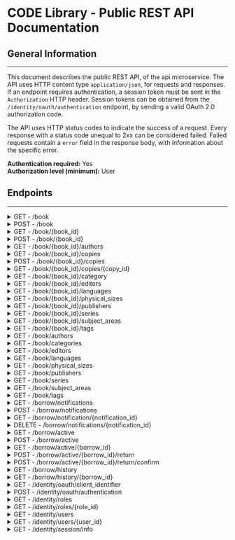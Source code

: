# CODE Library - Public REST API Documentation

## General Information
---

This document describes the public REST API, of the api microservice.
The API uses HTTP content type `application/json`, for requests and responses.
If an endpoint requires authentication, a session token must be sent in the `Authorization` HTTP header.
Session tokens can be obtained from the `/identity/oauth/authentication` endpoint, by sending a valid OAuth 2.0 authorization code.

The API uses HTTP status codes to indicate the success of a request.
Every response with a status code unequal to 2xx can be considered failed.
Failed requests contain a `error` field in the response body, with information about the specific error.

**Authentication required:** Yes<br>
**Authorization level (minimum):** User

## Endpoints
---

<details>
<summary>GET - /book</summary>

Returns a list of book objects.

**Authentication required:** Yes<br>
**Authorization level (minimum):** User

**Path Parameters**

*No path parameters*

**Query Parameters**

| Parameter  | Required | Data Type     | Default Value | Description                                                                                                                                              |
| ---------- | -------- | ------------- | ------------- | -------------------------------------------------------------------------------------------------------------------------------------------------------- |
| offset     | No       | Integer       | 0             | Offset to first object                                                                                                                                   |
| limit      | No       | Integer       | 10            | Quantity of returned objects                                                                                                                             |
| sort       | No       | String        | alpha_asc     | Sorting of results, possible values are `alpha_asc`, `alpha_desc`, `releasedate_asc`, `releasedate_desc`, `codeidentifier_asc` and `codeidentifier_desc` |
| categories | No       | Array(string) | *             |
| modules    | No       | Array(String) | *             |
| tags       | No       | Array(String) | *             |
| series     | No       | Array(String) | *             |
| publisher  | No       | Array(String  | *             |
| search     | No       | String        | all           | Search fields `all`, `title` and `author`                                                                                                                |

**Responses**

| HTTP Code | Description                               |
| --------- | ----------------------------------------- |
| 200       | Request successful                        |
| 400       | Request malformed                         |
| 401       | Client is not authenticated               |
| 403       | Client is not allowed to see the resource |
| 500       | Internal error                            |

</details>

<details>
<summary>POST - /book</summary>

Creates a book object.

**Authentication required:** Yes<br>
**Authorization level (minimum):** Manager

**Path Parameters**

*No path parameters*

**Query Parameters**

*No query parameters*

**Request Body**

| Key             | Data Type | Description                            |
| --------------- | --------- | -------------------------------------- |
| isbn_13         | String    | International Standard Book Number     |
| issn            | String    | International Standard Serial Number   |
| title           | String    | Title                                  |
| subtitle        | String    | Subtitle                               |
| description     | String    | Description                            |
| edition         | String    | Edition                                |
| release_year    | Integer   | Release year                           |
| pages           | Integer   | Pages                                  |
| code_identifier | String    | CODE book identifier (without copy id) |
| publisher       | String    | Publisher                              |
| category        | String    | Category                               |
| series          | String    | Series                                 |
| language        | String    | Language                               |
| physical_size   | String    | Physical size                          |

**Responses**

| HTTP Code | Description                               |
| --------- | ----------------------------------------- |
| 201       | Request successful                        |
| 400       | Request malformed                         |
| 401       | Client is not authenticated               |
| 403       | Client is not allowed to see the resource |
| 500       | Internal error                            |

</details>

<details>
<summary>GET - /book/{book_id}</summary>

Returns a book object.

**Authentication required:** Yes<br>
**Authorization level (minimum):** User

**Path Parameters**

| Parameter | Data Type | Description  |
| --------- | --------- | ------------ |
| book_id   | Integer   | Id of a book |

**Query Parameters**

*No query parameters*

**Responses**

| HTTP Code | Description                               |
| --------- | ----------------------------------------- |
| 200       | Request successful                        |
| 400       | Request malformed                         |
| 401       | Client is not authenticated               |
| 403       | Client is not allowed to see the resource |
| 500       | Internal error                            |

</details>

<details>
<summary>POST - /book/{book_id}</summary>

Updates a book object.

**Authentication required:** Yes<br>
**Authorization level (minimum):** Manager

**Path Parameters**

| Parameter | Data Type | Description  |
| --------- | --------- | ------------ |
| book_id   | Integer   | Id of a book |

**Query Parameters**

*No query parameters*

**Request Body**

| Key             | Data Type | Description                            |
| --------------- | --------- | -------------------------------------- |
| isbn_13         | String    | International Standard Book Number     |
| issn            | String    | International Standard Serial Number   |
| title           | String    | Title                                  |
| subtitle        | String    | Subtitle                               |
| description     | String    | Description                            |
| edition         | String    | Edition                                |
| release_year    | Integer   | Release year                           |
| pages           | Integer   | Pages                                  |
| code_identifier | String    | CODE book identifier (without copy id) |
| publisher       | String    | Publisher                              |
| category        | String    | Category                               |
| series          | String    | Series                                 |
| language        | String    | Language                               |
| physical_size   | String    | Physical size                          |

**Responses**

| HTTP Code | Description                               |
| --------- | ----------------------------------------- |
| 200       | Request successful                        |
| 400       | Request malformed                         |
| 401       | Client is not authenticated               |
| 403       | Client is not allowed to see the resource |
| 404       | Resource does not exist                   |
| 500       | Internal error                            |

</details>

<details>
<summary>GET - /book/{book_id}/authors</summary>

Returns a list of author objects for a book.

**Authentication required:** Yes<br>
**Authorization level (minimum):** User

**Path Parameters**

| Parameter | Data Type | Description  |
| --------- | --------- | ------------ |
| book_id   | Integer   | Id of a book |

**Query Parameters**

*No query parameters*

**Responses**

| HTTP Code | Description                               |
| --------- | ----------------------------------------- |
| 200       | Request successful                        |
| 400       | Request malformed                         |
| 401       | Client is not authenticated               |
| 403       | Client is not allowed to see the resource |
| 404       | Requested object not found                |
| 500       | Internal error                            |

</details>

<details>
<summary>GET - /book/{book_id}/copies</summary>

Returns a list of copy objects for a book.

**Authentication required:** Yes<br>
**Authorization level (minimum):** User

**Path Parameters**

| Parameter | Data Type | Description  |
| --------- | --------- | ------------ |
| book_id   | Integer   | Id of a book |

**Query Parameters**

| Parameter | Required | Data Type | Default Value | Description                  |
| --------- | -------- | --------- | ------------- | ---------------------------- |
| offset    | No       | Integer   | 0             | Offset to first object       |
| limit     | No       | Integer   | 10            | Quantity of returned objects |

**Responses**

| HTTP Code | Description                               |
| --------- | ----------------------------------------- |
| 200       | Request successful                        |
| 400       | Request malformed                         |
| 401       | Client is not authenticated               |
| 403       | Client is not allowed to see the resource |
| 404       | Requested object not found                |
| 500       | Internal error                            |

</details>

<details>
<summary>POST - /book/{book_id}/copies</summary>

Creates a copy objects for a book.

**Authentication required:** Yes<br>
**Authorization level (minimum):** Manager

**Path Parameters**

| Parameter | Data Type | Description  |
| --------- | --------- | ------------ |
| book_id   | Integer   | Id of a book |

**Query Parameters**

*No query parameters*

**Request Body**

| Key    | Data Type |
| ------ | --------- |
| status | String    |

**Responses**

| HTTP Code | Description                               |
| --------- | ----------------------------------------- |
| 201       | Request successful                        |
| 400       | Request malformed                         |
| 401       | Client is not authenticated               |
| 403       | Client is not allowed to see the resource |
| 404       | Requested object not found                |
| 500       | Internal error                            |

</details>

<details>
<summary>GET - /book/{book_id}/copies/{copy_id}</summary>

Returns a copy object for a book.

**Authentication required:** Yes<br>
**Authorization level (minimum):** User

**Path Parameters**

| Parameter | Data Type | Description  |
| --------- | --------- | ------------ |
| book_id   | Integer   | Id of a book |
| copy_id   | Integer   | Id of a copy |

**Query Parameters**

*No query parameters*

**Responses**

| HTTP Code | Description                               |
| --------- | ----------------------------------------- |
| 200       | Request successful                        |
| 400       | Request malformed                         |
| 401       | Client is not authenticated               |
| 403       | Client is not allowed to see the resource |
| 404       | Requested object not found                |
| 500       | Internal error                            |


</details>

<details>
<summary>GET - /book/{book_id}/category</summary>

Returns the category object for a book.

**Authentication required:** Yes<br>
**Authorization level (minimum):** User

**Path Parameters**

| Parameter | Data Type | Description  |
| --------- | --------- | ------------ |
| book_id   | Integer   | Id of a book |

**Query Parameters**

*No query parameters*

**Responses**

| HTTP Code | Description                               |
| --------- | ----------------------------------------- |
| 200       | Request successful                        |
| 400       | Request malformed                         |
| 401       | Client is not authenticated               |
| 403       | Client is not allowed to see the resource |
| 404       | Requested object not found                |
| 500       | Internal error                            |


</details>

<details>
<summary>GET - /book/{book_id}/editors</summary>

Returns a list of editor objects for a book.

**Authentication required:** Yes<br>
**Authorization level (minimum):** User

**Path Parameters**

| Parameter | Data Type | Description  |
| --------- | --------- | ------------ |
| book_id   | Integer   | Id of a book |

**Query Parameters**

*No query parameters*

**Responses**

| HTTP Code | Description                               |
| --------- | ----------------------------------------- |
| 200       | Request successful                        |
| 400       | Request malformed                         |
| 401       | Client is not authenticated               |
| 403       | Client is not allowed to see the resource |
| 404       | Requested object not found                |
| 500       | Internal error                            |


</details>

<details>
<summary>GET - /book/{book_id}/languages</summary>

Returns the language object for a book.

**Authentication required:** Yes<br>
**Authorization level (minimum):** User

**Path Parameters**

| Parameter | Data Type | Description  |
| --------- | --------- | ------------ |
| book_id   | Integer   | Id of a book |

**Query Parameters**

*No query parameters*

**Responses**

| HTTP Code | Description                               |
| --------- | ----------------------------------------- |
| 200       | Request successful                        |
| 400       | Request malformed                         |
| 401       | Client is not authenticated               |
| 403       | Client is not allowed to see the resource |
| 404       | Requested object not found                |
| 500       | Internal error                            |

</details>

<details>
<summary>GET - /book/{book_id}/physical_sizes</summary>

Returns the physical size object for a book.

**Authentication required:** Yes<br>
**Authorization level (minimum):** User

**Path Parameters**

| Parameter | Data Type | Description  |
| --------- | --------- | ------------ |
| book_id   | Integer   | Id of a book |

**Query Parameters**

*No query parameters*

**Responses**

| HTTP Code | Description                               |
| --------- | ----------------------------------------- |
| 200       | Request successful                        |
| 400       | Request malformed                         |
| 401       | Client is not authenticated               |
| 403       | Client is not allowed to see the resource |
| 404       | Requested object not found                |
| 500       | Internal error                            |

</details>

<details>
<summary>GET - /book/{book_id}/publishers</summary>

Returns the publisher object for a book.

**Authentication required:** Yes<br>
**Authorization level (minimum):** User

**Path Parameters**

| Parameter | Data Type | Description  |
| --------- | --------- | ------------ |
| book_id   | Integer   | Id of a book |

**Query Parameters**

*No query parameters*

**Responses**

| HTTP Code | Description                               |
| --------- | ----------------------------------------- |
| 200       | Request successful                        |
| 400       | Request malformed                         |
| 401       | Client is not authenticated               |
| 403       | Client is not allowed to see the resource |
| 404       | Requested object not found                |
| 500       | Internal error                            |

</details>

<details>
<summary>GET - /book/{book_id}/series</summary>

Returns the series object for a book.

**Authentication required:** Yes<br>
**Authorization level (minimum):** User

**Path Parameters**

| Parameter | Data Type | Description  |
| --------- | --------- | ------------ |
| book_id   | Integer   | Id of a book |

**Query Parameters**

*No query parameters*

**Responses**

| HTTP Code | Description                               |
| --------- | ----------------------------------------- |
| 200       | Request successful                        |
| 400       | Request malformed                         |
| 401       | Client is not authenticated               |
| 403       | Client is not allowed to see the resource |
| 404       | Requested object not found                |
| 500       | Internal error                            |

</details>

<details>
<summary>GET - /book/{book_id}/subject_areas</summary>

Returns the subject area object for a book.

**Authentication required:** Yes<br>
**Authorization level (minimum):** User

**Path Parameters**

| Parameter | Data Type | Description  |
| --------- | --------- | ------------ |
| book_id   | Integer   | Id of a book |

**Query Parameters**

*No query parameters*

**Responses**

| HTTP Code | Description                               |
| --------- | ----------------------------------------- |
| 200       | Request successful                        |
| 400       | Request malformed                         |
| 401       | Client is not authenticated               |
| 403       | Client is not allowed to see the resource |
| 404       | Requested object not found                |
| 500       | Internal error                            |

</details>

<details>
<summary>GET - /book/{book_id}/tags</summary>

Returns the tag object for a book.

**Authentication required:** Yes<br>
**Authorization level (minimum):** User

**Path Parameters**

| Parameter | Data Type | Description  |
| --------- | --------- | ------------ |
| book_id   | Integer   | Id of a book |

**Query Parameters**

*No query parameters*

**Responses**

| HTTP Code | Description                               |
| --------- | ----------------------------------------- |
| 200       | Request successful                        |
| 400       | Request malformed                         |
| 401       | Client is not authenticated               |
| 403       | Client is not allowed to see the resource |
| 404       | Requested object not found                |
| 500       | Internal error                            |

</details>

<details>
<summary>GET - /book/authors</summary>

Returns a list of author objects.

**Authentication required:** Yes<br>
**Authorization level (minimum):** User

**Path Parameters**

*No path parameters*

**Query Parameters**

| Parameter | Required | Data Type | Default Value | Description                  |
| --------- | -------- | --------- | ------------- | ---------------------------- |
| offset    | No       | Integer   | 0             | Offset to first object       |
| limit     | No       | Integer   | 10            | Quantity of returned objects |

**Responses**

| HTTP Code | Description                               |
| --------- | ----------------------------------------- |
| 200       | Request successful                        |
| 401       | Client is not authenticated               |
| 403       | Client is not allowed to see the resource |
| 500       | Internal error                            |

</details>

<details>
<summary>GET - /book/categories</summary>

Returns a list of category objects.

**Authentication required:** Yes<br>
**Authorization level (minimum):** User

**Path Parameters**

*No path parameters*

**Query Parameters**

| Parameter | Required | Data Type | Default Value | Description                  |
| --------- | -------- | --------- | ------------- | ---------------------------- |
| offset    | No       | Integer   | 0             | Offset to first object       |
| limit     | No       | Integer   | 10            | Quantity of returned objects |

**Responses**

| HTTP Code | Description                               |
| --------- | ----------------------------------------- |
| 200       | Request successful                        |
| 401       | Client is not authenticated               |
| 403       | Client is not allowed to see the resource |
| 500       | Internal error                            |

</details>

<details>
<summary>GET - /book/editors</summary>

Returns a list of editor objects.

**Authentication required:** Yes<br>
**Authorization level (minimum):** User

**Path Parameters**

*No path parameters*

**Query Parameters**

| Parameter | Required | Data Type | Default Value | Description                  |
| --------- | -------- | --------- | ------------- | ---------------------------- |
| offset    | No       | Integer   | 0             | Offset to first object       |
| limit     | No       | Integer   | 10            | Quantity of returned objects |

**Responses**

| HTTP Code | Description                               |
| --------- | ----------------------------------------- |
| 200       | Request successful                        |
| 401       | Client is not authenticated               |
| 403       | Client is not allowed to see the resource |
| 500       | Internal error                            |

</details>

<details>
<summary>GET - /book/languages</summary>

Returns a list of language objects.

**Authentication required:** Yes<br>
**Authorization level (minimum):** User

**Path Parameters**

*No path parameters*

**Query Parameters**

| Parameter | Required | Data Type | Default Value | Description                  |
| --------- | -------- | --------- | ------------- | ---------------------------- |
| offset    | No       | Integer   | 0             | Offset to first object       |
| limit     | No       | Integer   | 10            | Quantity of returned objects |

**Responses**

| HTTP Code | Description                               |
| --------- | ----------------------------------------- |
| 200       | Request successful                        |
| 401       | Client is not authenticated               |
| 403       | Client is not allowed to see the resource |
| 500       | Internal error                            |

</details>

<details>
<summary>GET - /book/physical_sizes</summary>

Returns a list of physical size objects.

**Authentication required:** Yes<br>
**Authorization level (minimum):** User

**Path Parameters**

*No path parameters*

**Query Parameters**

| Parameter | Required | Data Type | Default Value | Description                  |
| --------- | -------- | --------- | ------------- | ---------------------------- |
| offset    | No       | Integer   | 0             | Offset to first object       |
| limit     | No       | Integer   | 10            | Quantity of returned objects |

**Responses**

| HTTP Code | Description                               |
| --------- | ----------------------------------------- |
| 200       | Request successful                        |
| 401       | Client is not authenticated               |
| 403       | Client is not allowed to see the resource |
| 500       | Internal error                            |

</details>

<details>
<summary>GET - /book/publishers</summary>

Returns a list of publisher objects.

**Authentication required:** Yes<br>
**Authorization level (minimum):** User

**Path Parameters**

*No path parameters*

**Query Parameters**

*No query parameters*

**Responses**

| HTTP Code | Description                               |
| --------- | ----------------------------------------- |
| 200       | Request successful                        |
| 401       | Client is not authenticated               |
| 403       | Client is not allowed to see the resource |
| 500       | Internal error                            |

</details>

<details>
<summary>GET - /book/series</summary>

Returns a list of series objects.

**Authentication required:** Yes<br>
**Authorization level (minimum):** User

**Path Parameters**

*No path parameters*

**Query Parameters**

| Parameter | Required | Data Type | Default Value | Description                  |
| --------- | -------- | --------- | ------------- | ---------------------------- |
| offset    | No       | Integer   | 0             | Offset to first object       |
| limit     | No       | Integer   | 10            | Quantity of returned objects |

**Responses**

| HTTP Code | Description                               |
| --------- | ----------------------------------------- |
| 200       | Request successful                        |
| 401       | Client is not authenticated               |
| 403       | Client is not allowed to see the resource |
| 500       | Internal error                            |

</details>

<details>
<summary>GET - /book/subject_areas</summary>

Returns a list of subject area objects.

**Authentication required:** Yes<br>
**Authorization level (minimum):** User

**Path Parameters**

*No path parameters*

**Query Parameters**

| Parameter | Required | Data Type | Default Value | Description                  |
| --------- | -------- | --------- | ------------- | ---------------------------- |
| offset    | No       | Integer   | 0             | Offset to first object       |
| limit     | No       | Integer   | 10            | Quantity of returned objects |

**Responses**

| HTTP Code | Description                               |
| --------- | ----------------------------------------- |
| 200       | Request successful                        |
| 401       | Client is not authenticated               |
| 403       | Client is not allowed to see the resource |
| 500       | Internal error                            |

</details>

<details>
<summary>GET - /book/tags</summary>

Returns a list of tag objects.

**Authentication required:** Yes<br>
**Authorization level (minimum):** User

**Path Parameters**

*No path parameters*

**Query Parameters**

| Parameter | Required | Data Type | Default Value | Description                  |
| --------- | -------- | --------- | ------------- | ---------------------------- |
| offset    | No       | Integer   | 0             | Offset to first object       |
| limit     | No       | Integer   | 10            | Quantity of returned objects |

**Responses**

| HTTP Code | Description                               |
| --------- | ----------------------------------------- |
| 200       | Request successful                        |
| 401       | Client is not authenticated               |
| 403       | Client is not allowed to see the resource |
| 500       | Internal error                            |

</details>

<details>
<summary>GET - /borrow/notifications</summary>

Returns a list of notification objects, of the authenticated user.

**Authentication required:** Yes<br>
**Authorization level (minimum):** User

**Path Parameters**

*No path parameters*

**Query Parameters**

| Parameter | Required | Data Type | Default Value | Description                  |
| --------- | -------- | --------- | ------------- | ---------------------------- |
| offset    | No       | Integer   | 0             | Offset to first object       |
| limit     | No       | Integer   | 10            | Quantity of returned objects |

**Responses**

| HTTP Code | Description                               |
| --------- | ----------------------------------------- |
| 200       | Request successful                        |
| 401       | Client is not authenticated               |
| 403       | Client is not allowed to see the resource |
| 500       | Internal error                            |

</details>

<details>
<summary>POST - /borrow/notifications</summary>

Creates a notification object, for the authenticated user.

**Authentication required:** Yes<br>
**Authorization level (minimum):** User

**Path Parameters**

*No path parameters*

**Query Parameters**

*No query parameters*

**Request Body**

| Key     | Data Type | Description       |
| ------- | --------- | ----------------- |
| copy_id | Integer   | Id of a book copy |

**Responses**

| HTTP Code | Description                               |
| --------- | ----------------------------------------- |
| 201       | Request successful                        |
| 400       | Request malformed                         |
| 401       | Client is not authenticated               |
| 403       | Client is not allowed to see the resource |
| 500       | Internal error                            |

</details>

<details>
<summary>GET - /borrow/notification/{notification_id}</summary>

Returns a notification object, of the authenticated user.

**Authentication required:** Yes<br>
**Authorization level (minimum):** User

**Path Parameters**

| Parameter       | Data Type | Description          |
| --------------- | --------- | -------------------- |
| notification_id | Integer   | Id of a notification |

**Query Parameters**

*No query parameters*

**Responses**

| HTTP Code | Description                               |
| --------- | ----------------------------------------- |
| 200       | Request successful                        |
| 400       | Request malformed                         |
| 401       | Client is not authenticated               |
| 403       | Client is not allowed to see the resource |
| 404       | Requested object not found                |
| 500       | Internal error                            |

</details>

<details>
<summary>DELETE - /borrow/notifications/{notification_id}</summary>

Deletes a notification object, for the authenticated user.

**Authentication required:** Yes<br>
**Authorization level (minimum):** User

**Path Parameters**

| Parameter       | Data Type | Description          |
| --------------- | --------- |
| notification_id | Integer   | Id of a notification |

**Query Parameters**

*No query parameters*

**Responses**

| HTTP Code | Description                               |
| --------- | ----------------------------------------- |
| 204       | Request successful                        |
| 400       | Request malformed                         |
| 401       | Client is not authenticated               |
| 403       | Client is not allowed to see the resource |
| 404       | Requested object not found                |
| 500       | Internal error                            |

</details>

<details>
<summary>GET - /borrow/active</summary>

Returns a list of active borrows, of the authenticated user.

**Authentication required:** Yes<br>
**Authorization level (minimum):** User

**Path Parameters**

*No path parameters*

**Query Parameters**

| Parameter | Required | Data Type | Default Value | Description                  |
| --------- | -------- | --------- | ------------- | ---------------------------- |
| offset    | No       | Integer   | 0             | Offset to first object       |
| limit     | No       | Integer   | 10            | Quantity of returned objects |

**Responses**

| HTTP Code | Description                               |
| --------- | ----------------------------------------- |
| 200       | Request successful                        |
| 401       | Client is not authenticated               |
| 403       | Client is not allowed to see the resource |
| 500       | Internal error                            |

</details>

<details>
<summary>POST - /borrow/active</summary>

Creates an active borrow object, for the authenticated user.

**Authentication required:** Yes<br>
**Authorization level (minimum):** User

**Path Parameters**

*No path parameters*

**Query Parameters**

*No query parameters*

**Request Body**

| Key      | Data Type | Description             |
| -------- | --------- | ----------------------- |
| copy_id  | Integer   | Id of a book copy       |
| duration | Integer   | Borrow duration in days |

**Responses**

| HTTP Code | Description                               |
| --------- | ----------------------------------------- |
| 201       | Request successful                        |
| 400       | Request malformed                         |
| 401       | Client is not authenticated               |
| 403       | Client is not allowed to see the resource |
| 500       | Internal error                            |

</details>

<details>
<summary>GET - /borrow/active/{borrow_id}</summary>

Returns a active borrow object, of the authenticated user.

**Authentication required:** Yes<br>
**Authorization level (minimum):** User

**Path Parameters**

| Parameter | Data Type | Description    |
| --------- | --------- | -------------- |
| borrow_id | Integer   | Id of a borrow |

**Query Parameters**

*No query parameters*

**Responses**

| HTTP Code | Description                               |
| --------- | ----------------------------------------- |
| 200       | Request successful                        |
| 400       | Request malformed                         |
| 401       | Client is not authenticated               |
| 403       | Client is not allowed to see the resource |
| 404       | Requested object not found                |
| 500       | Internal error                            |

</details>

<details>
<summary>POST - /borrow/active/{borrow_id}/return</summary>

Updates an active borrow object (returns borrow), for the authenticated user.

**Authentication required:** Yes<br>
**Authorization level (minimum):** User

**Path Parameters**

| Parameter | Data Type | Description    |
| --------- | --------- | -------------- |
| borrow_id | Integer   | Id of a borrow |

**Query Parameters**

*No query parameters*

**Request Body**

*No request body*

**Responses**

| HTTP Code | Description                               |
| --------- | ----------------------------------------- |
| 201       | Request successful                        |
| 400       | Request malformed                         |
| 401       | Client is not authenticated               |
| 403       | Client is not allowed to see the resource |
| 500       | Internal error                            |

</details>

<details>
<summary>POST - /borrow/active/{borrow_id}/return/confirm</summary>

Updates an active borrow object (confirms return), for the authenticated user.

**Authentication required:** Yes<br>
**Authorization level (minimum):** User

**Path Parameters**

| Parameter | Data Type | Description    |
| --------- | --------- | -------------- |
| borrow_id | Integer   | Id of a borrow |

**Query Parameters**

*No query parameters*

**Request Body**

*No request body*

**Responses**

| HTTP Code | Description                               |
| --------- | ----------------------------------------- |
| 201       | Request successful                        |
| 400       | Request malformed                         |
| 401       | Client is not authenticated               |
| 403       | Client is not allowed to see the resource |
| 500       | Internal error                            |

</details>

<details>
<summary>GET - /borrow/history</summary>

Returns a list of historic borrow objects, of the authenticated user.

**Authentication required:** Yes<br>
**Authorization level (minimum):** User

**Path Parameters**

*No path parameters*

**Query Parameters**

| Parameter | Required | Data Type | Default Value | Description                  |
| --------- | -------- | --------- | ------------- | ---------------------------- |
| offset    | No       | Integer   | 0             | Offset to first object       |
| limit     | No       | Integer   | 10            | Quantity of returned objects |

**Responses**

| HTTP Code | Description                               |
| --------- | ----------------------------------------- |
| 200       | Request successful                        |
| 401       | Client is not authenticated               |
| 403       | Client is not allowed to see the resource |
| 500       | Internal error                            |

</details>

<details>
<summary>GET - /borrow/history/{borrow_id}</summary>

Returns a historic borrow object, of the authenticated user.

**Authentication required:** Yes<br>
**Authorization level (minimum):** User

**Path Parameters**

| Parameter | Data Type | Description    |
| --------- | --------- | -------------- |
| borrow_id | Integer   | Id of a borrow |

**Query Parameters**

*No query parameters*

**Responses**

| HTTP Code | Description                               |
| --------- | ----------------------------------------- |
| 200       | Request successful                        |
| 400       | Request malformed                         |
| 401       | Client is not authenticated               |
| 403       | Client is not allowed to see the resource |
| 404       | Requested object not found                |
| 500       | Internal error                            |

</details>

<details>
<summary>GET - /identity/oauth/client_identifier</summary>

Returns the OAuth 2.0 client identifier.

**Authentication required:** No<br>
**Authorization level (minimum):** *No authorization level*

**Path Parameters**

*No path parameters*

**Query Parameters**

*No query parameters*

**Responses**

| HTTP Code | Description        |
| --------- | ------------------ |
| 200       | Request successful |
| 500       | Internal error     |

</details>

<details>
<summary>POST - /identity/oauth/authentication</summary>

Creates a user account and returns a session token.

**Authentication required:** No<br>
**Authorization level (minimum):** *No authorization level*

**Path Parameters**

*No path parameters*

**Query Parameters**

*No query parameters*

**Request Body**

| Key  | Data Type | Description                  |
| ---- | --------- | ---------------------------- |
| code | String    | OAuth 2.0 authorization code |

**Responses**

| HTTP Code | Description        |
| --------- | ------------------ |
| 201       | Request successful |
| 400       | Request malformed  |
| 500       | Internal error     |

</details>

<details>
<summary>GET - /identity/roles</summary>

Returns a list of roles.

**Authentication required:** Yes<br>
**Authorization level (minimum):** Admin

**Path Parameters**

*No path parameters*

**Query Parameters**

| Parameter | Required | Data Type | Default Value | Description                  |
| --------- | -------- | --------- | ------------- | ---------------------------- |
| offset    | No       | Integer   | 0             | Offset to first object       |
| limit     | No       | Integer   | 10            | Quantity of returned objects |

**Responses**

| HTTP Code | Description                               |
| --------- | ----------------------------------------- |
| 200       | Request successful                        |
| 401       | Client is not authenticated               |
| 403       | Client is not allowed to see the resource |
| 500       | Internal error                            |

</details>

<details>
<summary>GET - /identity/roles/{role_id}</summary>

Returns a role object.

**Authentication required:** Yes<br>
**Authorization level (minimum):** Admin

**Path Parameters**

| Parameter | Data Type | Description  |
| --------- | --------- | ------------ |
| role_id   | Integer   | Id of a role |

**Query Parameters**

*No query parameters*

**Responses**

| HTTP Code | Description                               |
| --------- | ----------------------------------------- |
| 200       | Request successful                        |
| 401       | Client is not authenticated               |
| 403       | Client is not allowed to see the resource |
| 404       | Resource not found                        |
| 500       | Internal error                            |

</details>

<details>
<summary>GET - /identity/users</summary>

Returns a list of user objects.

**Authentication required:** Yes<br>
**Authorization level (minimum):** Admin

**Path Parameters**

*No path parameters*

**Query Parameters**

| Parameter | Required | Data Type | Default Value | Description                  |
| --------- | -------- | --------- | ------------- | ---------------------------- |
| offset    | No       | Integer   | 0             | Offset to first object       |
| limit     | No       | Integer   | 10            | Quantity of returned objects |

**Responses**

| HTTP Code | Description                               |
| --------- | ----------------------------------------- |
| 200       | Request successful                        |
| 401       | Client is not authenticated               |
| 403       | Client is not allowed to see the resource |
| 500       | Internal error                            |

</details>

<details>
<summary>GET - /identity/users/{user_id}</summary>

Returns an user object.

**Authentication required:** Yes<br>
**Authorization level (minimum):** Admin

**Path Parameters**

| Parameter | Data Type | Description   |
| --------- | --------- | ------------- |
| user_id   | Integer   | Id of an user |

**Query Parameters**

*No query parameters*

**Responses**

| HTTP Code | Description                               |
| --------- | ----------------------------------------- |
| 200       | Request successful                        |
| 401       | Client is not authenticated               |
| 403       | Client is not allowed to see the resource |
| 404       | Resource not found                        |
| 500       | Internal error                            |

</details>

<details>
<summary>GET - /identity/session/info</summary>

Returns information about the current session token.

**Authentication required:** Yes<br>
**Authorization level (minimum):** User

**Path Parameters**

*No path parameters*

**Query Parameters**

*No query parameters*

**Responses**

| HTTP Code | Description                               |
| --------- | ----------------------------------------- |
| 200       | Request successful                        |
| 401       | Client is not authenticated               |
| 403       | Client is not allowed to see the resource |
| 500       | Internal error                            |
</details>
